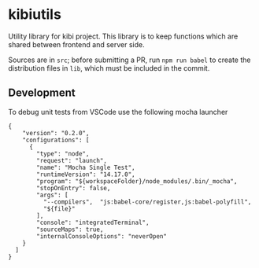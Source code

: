# kibiutils
Utility library for kibi project. This library is to keep functions which are shared between frontend and server side.

Sources are in `src`;
before submitting a PR, run `npm run babel` to create the distribution files in `lib`, which must be included in the commit.

## Development

To debug unit tests from VSCode use the following mocha launcher

```
{
    "version": "0.2.0",
    "configurations": [
      {
        "type": "node",
        "request": "launch",
        "name": "Mocha Single Test",
        "runtimeVersion": "14.17.0",
        "program": "${workspaceFolder}/node_modules/.bin/_mocha",
        "stopOnEntry": false,
        "args": [
          "--compilers",  "js:babel-core/register,js:babel-polyfill",
          "${file}"
        ],
        "console": "integratedTerminal",
        "sourceMaps": true,
        "internalConsoleOptions": "neverOpen"
    }
  ]
}
```